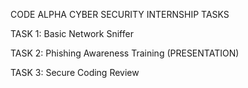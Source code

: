 CODE ALPHA CYBER SECURITY INTERNSHIP TASKS

TASK 1:
Basic Network Sniffer

TASK 2:
Phishing Awareness Training (PRESENTATION)


TASK 3:
Secure Coding Review
